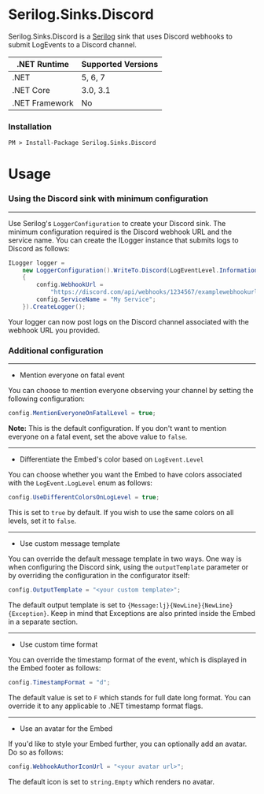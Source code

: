 # Serilog.Sinks.Discord

Serilog.Sinks.Discord is a [Serilog](https://github.com/serilog/serilog) sink that uses Discord webhooks to submit LogEvents to a Discord channel.

| **.NET Runtime** 	| **Supported Versions**   	 |
|------------------	|----------------------------|
| .NET             	| 5, 6, 7                    |
| .NET Core        	| 3.0, 3.1     	             |
| .NET Framework   	| No	                     |

### Installation

```
PM > Install-Package Serilog.Sinks.Discord
```

# Usage

### Using the Discord sink with minimum configuration

---

Use Serilog's `LoggerConfiguration` to create your Discord sink. 
The minimum configuration required is the Discord webhook URL and the service name.
You can create the ILogger instance that submits logs to Discord as follows:

```csharp
ILogger logger = 
    new LoggerConfiguration().WriteTo.Discord(LogEventLevel.Information, config =>
    {
        config.WebhookUrl =
            "https://discord.com/api/webhooks/1234567/examplewebhookurl";
        config.ServiceName = "My Service";
    }).CreateLogger();
```
Your logger can now post logs on the Discord channel associated with the webhook URL you provided.


### Additional configuration

---

* Mention everyone on fatal event

You can choose to mention everyone observing your channel by setting the following configuration:
```csharp
config.MentionEveryoneOnFatalLevel = true;
```

**Note:** This is the default configuration. If you don't want to mention everyone on a fatal event, set the above value to `false`.

---

* Differentiate the Embed's color based on `LogEvent.Level`

You can choose whether you want the Embed to have colors associated with the `LogEvent.LogLevel` enum as follows:
```csharp
config.UseDifferentColorsOnLogLevel = true;
```

This is set to `true` by default. If you wish to use the same colors on all levels, set it to `false`.

---

* Use custom message template

You can override the default message template in two ways. One way is when configuring the Discord sink, using the `outputTemplate` parameter or by overriding the configuration in the configurator itself:

```csharp
config.OutputTemplate = "<your custom template>";
```

The default output template is set to `{Message:lj}{NewLine}{NewLine}{Exception}`. Keep in mind that Exceptions are also printed inside the Embed in a separate section.

---

* Use custom time format

You can override the timestamp format of the event, which is displayed in the Embed footer as follows:

```csharp
config.TimestampFormat = "d";
```

The default value is set to `F` which stands for full date long format. You can override it to any applicable to .NET timestamp format flags.

---

* Use an avatar for the Embed

If you'd like to style your Embed further, you can optionally add an avatar. Do so as follows:

```csharp
config.WebhookAuthorIconUrl = "<your avatar url>";
```

The default icon is set to `string.Empty` which renders no avatar.